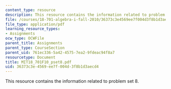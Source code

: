 ```yaml
---
content_type: resource
description: This resource contains the information related to problem set 8.
file: /courses/18-701-algebra-i-fall-2010/36373c3e4569ee7f004d3f8b1d3aecd4_MIT18_701F10_pset8.pdf
file_type: application/pdf
learning_resource_types:
- Assignments
ocw_type: OCWFile
parent_title: Assignments
parent_type: CourseSection
parent_uid: 761ec336-5a42-4575-7ea2-9fdeac94f8a7
resourcetype: Document
title: MIT18_701F10_pset8.pdf
uid: 36373c3e-4569-ee7f-004d-3f8b1d3aecd4
---
```

This resource contains the information related to problem set 8.

